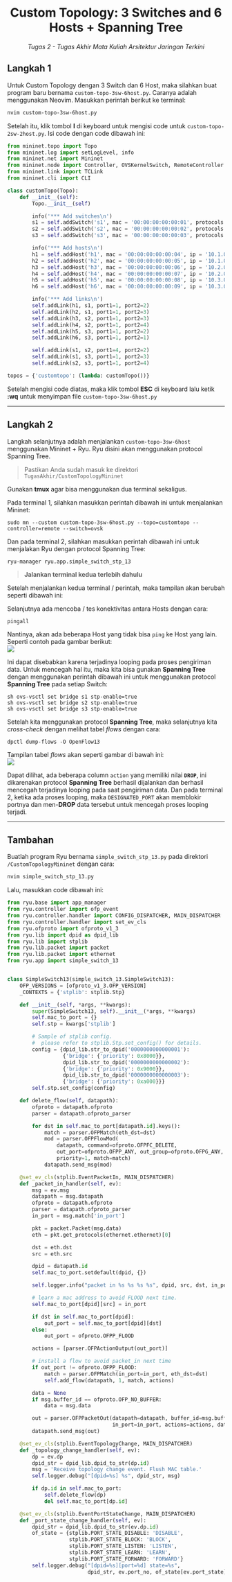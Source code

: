 <div align="center">
    <h1>Custom Topology: 3 Switches and 6 Hosts + Spanning Tree</h1>
    <i>Tugas 2 - Tugas Akhir Mata Kuliah Arsitektur Jaringan Terkini</i>
</div>

## Langkah 1
Untuk Custom Topology dengan 3 Switch dan 6 Host, maka silahkan buat program baru bernama `custom-topo-3sw-6host.py`. Caranya adalah menggunakan Neovim. Masukkan perintah berikut ke terminal:

```bash
nvim custom-topo-3sw-6host.py
```
Setelah itu, klik tombol <b>I</b> di keyboard untuk mengisi code untuk `custom-topo-2sw-2host.py`. Isi code dengan code dibawah ini:

```python
from mininet.topo import Topo
from mininet.log import setLogLevel, info
from mininet.net import Mininet
from mininet.node import Controller, OVSKernelSwitch, RemoteController
from mininet.link import TCLink
from mininet.cli import CLI

class customTopo(Topo):
    def __init__(self):
        Topo.__init__(self)

        info('*** Add switches\n')
        s1 = self.addSwitch('s1', mac = '00:00:00:00:00:01', protocols = 'OpenFlow13')
        s2 = self.addSwitch('s2', mac = '00:00:00:00:00:02', protocols = 'OpenFlow13')
        s3 = self.addSwitch('s3', mac = '00:00:00:00:00:03', protocols = 'OpenFlow13')

        info('*** Add hosts\n')
        h1 = self.addHost('h1', mac = '00:00:00:00:00:04', ip = '10.1.0.1/8')
        h2 = self.addHost('h2', mac = '00:00:00:00:00:05', ip = '10.1.0.2/8')
        h3 = self.addHost('h3', mac = '00:00:00:00:00:06', ip = '10.2.0.3/8')
        h4 = self.addHost('h4', mac = '00:00:00:00:00:07', ip = '10.2.0.4/8')
        h5 = self.addHost('h5', mac = '00:00:00:00:00:08', ip = '10.3.0.5/8')
        h6 = self.addHost('h6', mac = '00:00:00:00:00:09', ip = '10.3.0.6/8')

        info('*** Add links\n')
        self.addLink(h1, s1, port1=1, port2=2)
        self.addLink(h2, s1, port1=1, port2=3)
        self.addLink(h3, s2, port1=1, port2=3)
        self.addLink(h4, s2, port1=1, port2=4)
        self.addLink(h5, s3, port1=1, port2=2)
        self.addLink(h6, s3, port1=1, port2=1)

        self.addLink(s1, s2, port1=4, port2=2)
        self.addLink(s1, s3, port1=1, port2=3)
        self.addLink(s2, s3, port1=1, port2=4)

topos = {'customtopo': (lambda: customTopo())}
```

Setelah mengisi code diatas, maka klik tombol <b>ESC</b> di keyboard lalu ketik <b>:wq</b> untuk menyimpan file `custom-topo-3sw-6host.py`

--------------------------------------------------------------------------------

## Langkah 2
Langkah selanjutnya adalah menjalankan `custom-topo-3sw-6host` menggunakan Mininet + Ryu. Ryu disini akan menggunakan protocol Spanning Tree.<br>

> Pastikan Anda sudah masuk ke direktori ``TugasAkhir/CustomTopologyMininet``

Gunakan <b>tmux</b> agar bisa menggunakan dua terminal sekaligus.

Pada terminal 1, silahkan masukkan perintah dibawah ini untuk menjalankan Mininet:

```
sudo mn --custom custom-topo-3sw-6host.py --topo=customtopo --controller=remote --switch=ovsk
```

Dan pada terminal 2, silahkan masukkan perintah dibawah ini untuk menjalakan Ryu dengan protocol Spanning Tree:

```
ryu-manager ryu.app.simple_switch_stp_13
```

> <b>Jalankan terminal kedua terlebih dahulu</b>

Setelah menjalankan kedua terminal / perintah, maka tampilan akan berubah seperti dibawah ini: <br>

Selanjutnya ada mencoba / tes konektivitas antara Hosts dengan cara:

```
pingall
```

Nantinya, akan ada beberapa Host yang tidak bisa `ping` ke Host yang lain. Seperti contoh pada gambar berikut: <br>
<img src="https://daptong.files.wordpress.com/2022/05/t2_pingall1.png"><br>

Ini dapat disebabkan karena terjadinya looping pada proses pengiriman data. Untuk mencegah hal itu, maka kita bisa gunakan <b>Spanning Tree</b> dengan menggunakan perintah dibawah ini untuk menggunakan protocol <b>Spanning Tree</b> pada setiap Switch:

```
sh ovs-vsctl set bridge s1 stp-enable=true
sh ovs-vsctl set bridge s2 stp-enable=true
sh ovs-vsctl set bridge s3 stp-enable=true
```

Setelah kita menggunakan protocol <b>Spanning Tree</b>, maka selanjutnya kita <i>cross-check</i> dengan melihat tabel <i>flows</i> dengan cara:

```
dpctl dump-flows -O OpenFlow13
```

Tampilan tabel <i>flows</i> akan seperti gambar di bawah ini:<br>
<img src="https://daptong.files.wordpress.com/2022/05/t2_dpctl2.png"><br>

Dapat dilihat, ada beberapa column `action` yang memiliki nilai <b>`DROP`</b>, ini dikarenakan protocol <b>Spanning Tree</b> berhasil dijalankan dan berhasil mencegah terjadinya looping pada saat pengiriman data. Dan pada terminal 2, ketika ada proses looping, maka `DESIGNATED_PORT` akan memblokir portnya dan men-<b>DROP</b> data tersebut untuk mencegah proses looping terjadi.

--------------------------------------------------------------------------------

## Tambahan
Buatlah program Ryu bernama `simple_switch_stp_13.py` pada direktori `/CustomTopologyMininet` dengan cara:

```bash
nvim simple_switch_stp_13.py
```

Lalu, masukkan code dibawah ini:

```python
from ryu.base import app_manager
from ryu.controller import ofp_event
from ryu.controller.handler import CONFIG_DISPATCHER, MAIN_DISPATCHER
from ryu.controller.handler import set_ev_cls
from ryu.ofproto import ofproto_v1_3
from ryu.lib import dpid as dpid_lib
from ryu.lib import stplib
from ryu.lib.packet import packet
from ryu.lib.packet import ethernet
from ryu.app import simple_switch_13


class SimpleSwitch13(simple_switch_13.SimpleSwitch13):
    OFP_VERSIONS = [ofproto_v1_3.OFP_VERSION]
    _CONTEXTS = {'stplib': stplib.Stp}

    def __init__(self, *args, **kwargs):
        super(SimpleSwitch13, self).__init__(*args, **kwargs)
        self.mac_to_port = {}
        self.stp = kwargs['stplib']

        # Sample of stplib config.
        #  please refer to stplib.Stp.set_config() for details.
        config = {dpid_lib.str_to_dpid('0000000000000001'):
                  {'bridge': {'priority': 0x8000}},
                  dpid_lib.str_to_dpid('0000000000000002'):
                  {'bridge': {'priority': 0x9000}},
                  dpid_lib.str_to_dpid('0000000000000003'):
                  {'bridge': {'priority': 0xa000}}}
        self.stp.set_config(config)

    def delete_flow(self, datapath):
        ofproto = datapath.ofproto
        parser = datapath.ofproto_parser

        for dst in self.mac_to_port[datapath.id].keys():
            match = parser.OFPMatch(eth_dst=dst)
            mod = parser.OFPFlowMod(
                datapath, command=ofproto.OFPFC_DELETE,
                out_port=ofproto.OFPP_ANY, out_group=ofproto.OFPG_ANY,
                priority=1, match=match)
            datapath.send_msg(mod)

    @set_ev_cls(stplib.EventPacketIn, MAIN_DISPATCHER)
    def _packet_in_handler(self, ev):
        msg = ev.msg
        datapath = msg.datapath
        ofproto = datapath.ofproto
        parser = datapath.ofproto_parser
        in_port = msg.match['in_port']

        pkt = packet.Packet(msg.data)
        eth = pkt.get_protocols(ethernet.ethernet)[0]

        dst = eth.dst
        src = eth.src

        dpid = datapath.id
        self.mac_to_port.setdefault(dpid, {})

        self.logger.info("packet in %s %s %s %s", dpid, src, dst, in_port)

        # learn a mac address to avoid FLOOD next time.
        self.mac_to_port[dpid][src] = in_port

        if dst in self.mac_to_port[dpid]:
            out_port = self.mac_to_port[dpid][dst]
        else:
            out_port = ofproto.OFPP_FLOOD

        actions = [parser.OFPActionOutput(out_port)]

        # install a flow to avoid packet_in next time
        if out_port != ofproto.OFPP_FLOOD:
            match = parser.OFPMatch(in_port=in_port, eth_dst=dst)
            self.add_flow(datapath, 1, match, actions)

        data = None
        if msg.buffer_id == ofproto.OFP_NO_BUFFER:
            data = msg.data

        out = parser.OFPPacketOut(datapath=datapath, buffer_id=msg.buffer_id,
                                  in_port=in_port, actions=actions, data=data)
        datapath.send_msg(out)

    @set_ev_cls(stplib.EventTopologyChange, MAIN_DISPATCHER)
    def _topology_change_handler(self, ev):
        dp = ev.dp
        dpid_str = dpid_lib.dpid_to_str(dp.id)
        msg = 'Receive topology change event. Flush MAC table.'
        self.logger.debug("[dpid=%s] %s", dpid_str, msg)

        if dp.id in self.mac_to_port:
            self.delete_flow(dp)
            del self.mac_to_port[dp.id]

    @set_ev_cls(stplib.EventPortStateChange, MAIN_DISPATCHER)
    def _port_state_change_handler(self, ev):
        dpid_str = dpid_lib.dpid_to_str(ev.dp.id)
        of_state = {stplib.PORT_STATE_DISABLE: 'DISABLE',
                    stplib.PORT_STATE_BLOCK: 'BLOCK',
                    stplib.PORT_STATE_LISTEN: 'LISTEN',
                    stplib.PORT_STATE_LEARN: 'LEARN',
                    stplib.PORT_STATE_FORWARD: 'FORWARD'}
        self.logger.debug("[dpid=%s][port=%d] state=%s",
                          dpid_str, ev.port_no, of_state[ev.port_state])
```
